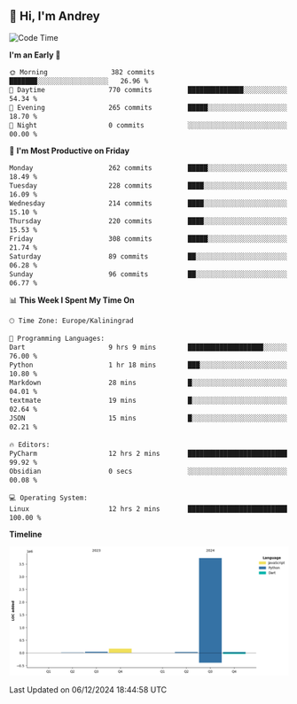 ## 👋 Hi, I'm Andrey

<!--START_SECTION:waka-->
![Code Time](http://img.shields.io/badge/Code%20Time-617%20hrs%2049%20mins-blue)

**I'm an Early 🐤** 

```text
🌞 Morning                382 commits         ███████░░░░░░░░░░░░░░░░░░   26.96 % 
🌆 Daytime                770 commits         ██████████████░░░░░░░░░░░   54.34 % 
🌃 Evening                265 commits         █████░░░░░░░░░░░░░░░░░░░░   18.70 % 
🌙 Night                  0 commits           ░░░░░░░░░░░░░░░░░░░░░░░░░   00.00 % 
```
📅 **I'm Most Productive on Friday** 

```text
Monday                   262 commits         █████░░░░░░░░░░░░░░░░░░░░   18.49 % 
Tuesday                  228 commits         ████░░░░░░░░░░░░░░░░░░░░░   16.09 % 
Wednesday                214 commits         ████░░░░░░░░░░░░░░░░░░░░░   15.10 % 
Thursday                 220 commits         ████░░░░░░░░░░░░░░░░░░░░░   15.53 % 
Friday                   308 commits         █████░░░░░░░░░░░░░░░░░░░░   21.74 % 
Saturday                 89 commits          ██░░░░░░░░░░░░░░░░░░░░░░░   06.28 % 
Sunday                   96 commits          ██░░░░░░░░░░░░░░░░░░░░░░░   06.77 % 
```


📊 **This Week I Spent My Time On** 

```text
🕑︎ Time Zone: Europe/Kaliningrad

💬 Programming Languages: 
Dart                     9 hrs 9 mins        ███████████████████░░░░░░   76.00 % 
Python                   1 hr 18 mins        ███░░░░░░░░░░░░░░░░░░░░░░   10.80 % 
Markdown                 28 mins             █░░░░░░░░░░░░░░░░░░░░░░░░   04.01 % 
textmate                 19 mins             █░░░░░░░░░░░░░░░░░░░░░░░░   02.64 % 
JSON                     15 mins             █░░░░░░░░░░░░░░░░░░░░░░░░   02.21 % 

🔥 Editors: 
PyCharm                  12 hrs 2 mins       █████████████████████████   99.92 % 
Obsidian                 0 secs              ░░░░░░░░░░░░░░░░░░░░░░░░░   00.08 % 

💻 Operating System: 
Linux                    12 hrs 2 mins       █████████████████████████   100.00 % 
```

**Timeline**

![Lines of Code chart](https://raw.githubusercontent.com/Mist3s/Mist3s/main/assets/bar_graph.png)


 Last Updated on 06/12/2024 18:44:58 UTC
<!--END_SECTION:waka-->

